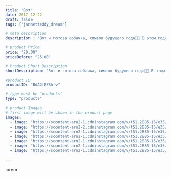 ```yaml
---
title: "Вот"
date: 2017-12-22
draft: false
tags: ["jannetteddy_dream"]

# meta description
description : "Вот и готова собачка, символ будущего года🐶🎄 В этом году совсем не успела понашить собак!!! Ну не страшно!!! Спасибо моим постоянным клиентам за то что заказали"

# product Price
price: "20.00"
priceBefore: "25.00"

# Product Short Description
shortDescription: "Вот и готова собачка, символ будущего года🐶🎄 В этом году совсем не успела понашить собак!!! Ну не страшно!!! Спасибо моим постоянным клиентам за то что заказали эту малышку!!! Год жёлтой собаки!!! Время ещё есть кому собак???😂🐕🐩🐶 уже на заказ!😘 #собакаручнойработы #ручнаяработа #своимируками #хендмейд #подарок #скороновыйгод #праздниккнамприходит #новыйгод #новогодниеподарки #собачка #собакатильда #интерьернаяигрушка"

#product ID
productID: "BdA2fEZBhfv"

# type must be "products"
type: "products"

# product Images
# first image will be shown in the product page
images:
  - image: "https://scontent-arn2-1.cdninstagram.com/v/t51.2885-15/e35/24845501_521840008179218_7097268100399104000_n.jpg?_nc_ht=scontent-arn2-1.cdninstagram.com&_nc_cat=102&_nc_ohc=wHFcKJRZJCsAX8n9uSm&se=7&tp=1&oh=e232b9ffbe15302ce55fc07d6f5ece4b&oe=605A6FB5&ig_cache_key=MTY3NTU3NzY2NDc4Mzg1OTUyOQ%3D%3D.2"
  - image: "https://scontent-arn2-2.cdninstagram.com/v/t51.2885-15/e35/25012046_527486777631864_8183929065766387712_n.jpg?_nc_ht=scontent-arn2-2.cdninstagram.com&_nc_cat=100&_nc_ohc=rMPy6_5IusoAX-XLnWh&se=7&tp=1&oh=672f3e764a2a4c2671232de0ad52050e&oe=605C0252&ig_cache_key=MTY3NTU3NzczNzA0MzM3MDg4Ng%3D%3D.2"
  - image: "https://scontent-arn2-1.cdninstagram.com/v/t51.2885-15/e35/25005365_2024801007765681_1238107696977149952_n.jpg?_nc_ht=scontent-arn2-1.cdninstagram.com&_nc_cat=109&_nc_ohc=ajHsW8ndn68AX87f4Lt&se=7&tp=1&oh=5c1153ba368c04d5311812ecc04fb62c&oe=605A370E&ig_cache_key=MTY3NTU3NzcxODI3ODE4MTAwOQ%3D%3D.2"
  - image: "https://scontent-arn2-1.cdninstagram.com/v/t51.2885-15/e35/25013856_168945337045933_3175488850596200448_n.jpg?_nc_ht=scontent-arn2-1.cdninstagram.com&_nc_cat=101&_nc_ohc=JGG76Iak_uIAX_0NrkK&se=7&tp=1&oh=4bc06879a98e89730cf436fbc46da77d&oe=605CB54F&ig_cache_key=MTY3NTU3NzcyNTE5MDMyNDYzNQ%3D%3D.2"
  - image: "https://scontent-arn2-1.cdninstagram.com/v/t51.2885-15/e35/25011857_1779562278752486_7247685143664525312_n.jpg?_nc_ht=scontent-arn2-1.cdninstagram.com&_nc_cat=102&_nc_ohc=Oi98fah1LPMAX86Rfdv&se=7&tp=1&oh=db3e60edd7a7760a144c8fd00514f5fa&oe=605B3EE6&ig_cache_key=MTY3NTU3Nzc0MjYzMDE1MzMxMQ%3D%3D.2"
  - image: "https://scontent-arn2-1.cdninstagram.com/v/t51.2885-15/e35/25017151_175149303077788_631614445985988608_n.jpg?_nc_ht=scontent-arn2-1.cdninstagram.com&_nc_cat=104&_nc_ohc=dKaUrBSbmncAX9fjoJM&se=7&tp=1&oh=378b19606ded3b7b75775bb249f05846&oe=605B6165&ig_cache_key=MTY3NTU3NzcyNDcyOTAyNzgzNA%3D%3D.2"
  - image: "https://scontent-arn2-1.cdninstagram.com/v/t51.2885-15/e35/25022315_1759039120781774_5878872907446222848_n.jpg?_nc_ht=scontent-arn2-1.cdninstagram.com&_nc_cat=102&_nc_ohc=U6YzH4KNY50AX9_pltZ&se=7&tp=1&oh=87279ab834cb9653da4f731731fae51f&oe=605B8D28&ig_cache_key=MTY3NTU3NzgzMDEyMzQ2MDc1NA%3D%3D.2"

---
```

lorem
